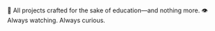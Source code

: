 🔧 All projects crafted for the sake of education—and nothing more.
👁️ Always watching. Always curious.
<!---
Animus-exe/Animus-exe is a ✨ special ✨ repository because its `README.md` (this file) appears on your GitHub profile.
You can click the Preview link to take a look at your changes.
--->
